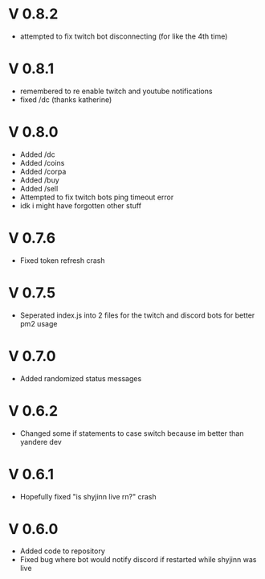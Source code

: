 # V 0.8.2
- attempted to fix twitch bot disconnecting (for like the 4th time)

# V 0.8.1
- remembered to re enable twitch and youtube notifications
- fixed /dc (thanks katherine)

# V 0.8.0
- Added /dc
- Added /coins
- Added /corpa
- Added /buy
- Added /sell
- Attempted to fix twitch bots ping timeout error
- idk i might have forgotten other stuff

# V 0.7.6
- Fixed token refresh crash

# V 0.7.5
- Seperated index.js into 2 files for the twitch and discord bots for better pm2 usage

# V 0.7.0
- Added randomized status messages

# V 0.6.2
- Changed some if statements to case switch because im better than yandere dev

# V 0.6.1
- Hopefully fixed "is shyjinn live rn?" crash

# V 0.6.0
- Added code to repository
- Fixed bug where bot would notify discord if restarted while shyjinn was live
